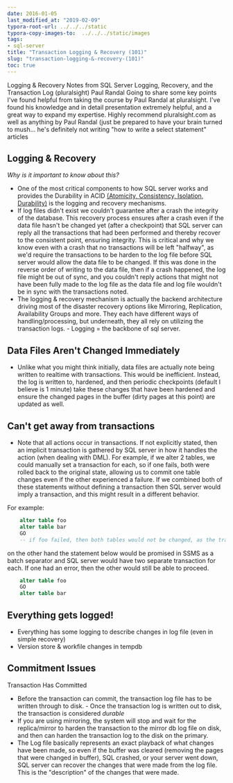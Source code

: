 ```yaml
---
date: 2016-01-05
last_modified_at: "2019-02-09"
typora-root-url: ../../../static
typora-copy-images-to:  ../../../static/images
tags:
- sql-server
title: "Transaction Logging & Recovery (101)"
slug: "transaction-logging-&-recovery-(101)"
toc: true
---
```


Logging & Recovery Notes from SQL Server Logging, Recovery, and the Transaction Log (pluralsight) Paul Randal
Going to share some key points I've found helpful from taking the course by Paul Randal at pluralsight. I've found his knowledge and in detail presentation extremely helpful, and a great way to expand my expertise. Highly recommend pluralsight.com as well as anything by Paul Randal (just be prepared to have your brain turned to mush... he's definitely not writing "how to write a select statement" articles

## Logging & Recovery

_Why is it important to know about this?_

*   One of the most critical components to how SQL server works and provides the Durability in ACID [(Atomicity, Consistency, Isolation, Durability)](http://blog.sqlauthority.com/2007/12/09/sql-server-acid-atomicity-consistency-isolation-durability) is the logging and recovery mechanisms.
*   If log files didn't exist we couldn't guarantee after a crash the integrity of the database. This recovery process ensures after a crash even if the data file hasn't be changed yet (after a checkpoint) that SQL server can reply all the transactions that had been performed and thereby recover to the consistent point, ensuring integrity. This is critical and why we know even with a crash that no transactions will be left "halfway", as we'd require the transactions to be harden to the log file before SQL server would allow the data file to be changed. If this was done in the reverse order of writing to the data file, then if a crash happened, the log file might be out of sync, and you couldn't reply actions that might not have been fully made to the log file as the data file and log file wouldn't be in sync with the transactions noted.
*   The logging & recovery mechanism is actually the backend architecture driving most of the disaster recovery options like Mirroring, Replication, Availability Groups and more. They each have different ways of handling/processing, but underneath, they all rely on utilizing the transaction logs. - Logging = the backbone of sql server.

## Data Files Aren't Changed Immediately

*   Unlike what you might think initially, data files are actually note being written to realtime with transactions. This would be inefficient. Instead, the log is written to, hardened, and then periodic checkpoints (default I believe is 1 minute) take these changes that have been hardened and ensure the changed pages in the buffer (dirty pages at this point) are updated as well.

## Can't get away from transactions

*   Note that all actions occur in transactions. If not explicitly stated, then an implicit transaction is gathered by SQL server in how it handles the action (when dealing with DML). For example, if we alter 2 tables, we could manually set a transaction for each, so if one fails, both were rolled back to the original state, allowing us to commit one table changes even if the other experienced a failure. If we combined both of these statements without defining a transaction then SQL server would imply a transaction, and this might result in a different behavior.

For example:

```sql
    alter table foo
    alter table bar
    GO
    -- if foo failed, then both tables would not be changed, as the transaction itself failed
```

on the other hand the statement below would be promised in SSMS as a batch separator and SQL server would have two separate transaction for each. If one had an error, then the other would still be able to proceed.

```sql
    alter table foo
    GO
    alter table bar
```

## Everything gets logged!

*   Everything has some logging to describe changes in log file (even in simple recovery)
*   Version store & workfile changes in tempdb

## Commitment Issues

Transaction Has Committed

*   Before the transaction can commit, the transaction log file has to be written through to disk. - Once the transaction log is written out to disk, the transaction is considered _durable_
*   If you are using mirroring, the system will stop and wait for the replica/mirror to harden the transaction to the mirror db log file on disk, and then can harden the transaction log to the disk on the primary.
*   The Log file basically represents an exact playback of what changes have been made, so even if the buffer was cleared (removing the pages that were changed in buffer), SQL crashed, or your server went down, SQL server can recover the changes that were made from the log file. This is the "description" of the changes that were made.

